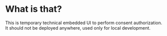 # What is that?
This is temporary technical embedded UI to perform consent authorization. It should not be deployed anywhere, used
only for local development.